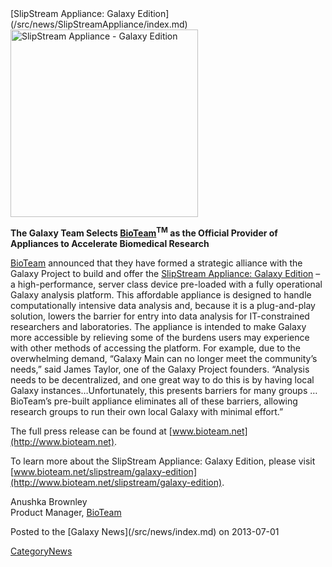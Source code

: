 <div class='newsItemHeader'>[SlipStream Appliance: Galaxy Edition](/src/news/SlipStreamAppliance/index.md)</div>

<div class='center'><a href='http://www.bioteam.net/slipstream/galaxy-edition'><img src="/src/images/Logos/SlipStreamApplianceLogo.png" alt="SlipStream Appliance - Galaxy Edition" width="300" /></a></div>

**The Galaxy Team Selects [BioTeam](http://bioteam.net)<sup>TM</sup> as the Official Provider of Appliances to Accelerate Biomedical Research**

[BioTeam](http://bioteam.net) announced that they have formed a strategic alliance with the Galaxy Project to build and offer the [SlipStream Appliance: Galaxy Edition](http://www.bioteam.net/slipstream/galaxy-edition) – a high-performance, server class device pre-loaded with a fully operational Galaxy analysis platform.  This affordable appliance is designed to handle computationally intensive data analysis and, because it is a plug-and-play solution, lowers the barrier for entry into data analysis for IT-constrained researchers and laboratories.  The appliance is intended to make Galaxy more accessible by relieving some of the burdens users may experience with other methods of accessing the platform.  For example, due to the overwhelming demand, “Galaxy Main can no longer meet the community’s needs,” said James Taylor, one of the Galaxy Project founders. “Analysis needs to be decentralized, and one great way to do this is by having local Galaxy instances…Unfortunately, this presents barriers for many groups … BioTeam’s pre-built appliance eliminates all of these barriers, allowing research groups to run their own local Galaxy with minimal effort.”

The full press release can be found at [www.bioteam.net](http://www.bioteam.net).

To learn more about the SlipStream Appliance: Galaxy Edition, please visit [www.bioteam.net/slipstream/galaxy-edition](http://www.bioteam.net/slipstream/galaxy-edition).

Anushka Brownley<br />
Product Manager, [BioTeam](http://bioteam.net)

<div class='newsItemFooter'>Posted to the [Galaxy News](/src/news/index.md) on 2013-07-01</div>

[CategoryNews](/src/CategoryNews/index.md)
